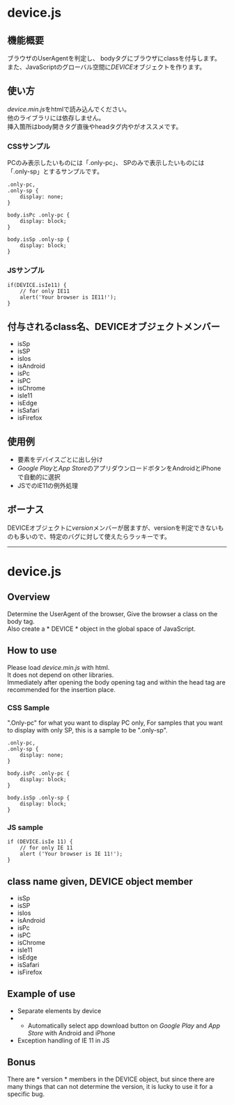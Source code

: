 # device.js

## 機能概要
ブラウザのUserAgentを判定し、
bodyタグにブラウザにclassを付与します。  
また、JavaScriptのグローバル空間に*DEVICE*オブジェクトを作ります。

## 使い方
*device.min.js*をhtmlで読み込んでください。  
他のライブラリには依存しません。  
挿入箇所はbody開きタグ直後やheadタグ内やがオススメです。

### CSSサンプル
PCのみ表示したいものには「.only-pc」、
SPのみで表示したいものには「.only-sp」とするサンプルです。

    .only-pc,
    .only-sp {
        display: none;
    }

    body.isPc .only-pc {
        display: block;
    }

    body.isSp .only-sp {
        display: block;
    }

### JSサンプル
    if(DEVICE.isIe11) {
        // for only IE11
        alert('Your browser is IE11!');
    }

## 付与されるclass名、DEVICEオブジェクトメンバー
- isSp
- isSP
- isIos
- isAndroid
- isPc
- isPC
- isChrome
- isIe11
- isEdge
- isSafari
- isFirefox

## 使用例
- 要素をデバイスごとに出し分け
- *Google Play*と*App Store*のアプリダウンロードボタンをAndroidとiPhoneで自動的に選択
- JSでのIE11の例外処理

## ボーナス
DEVICEオブジェクトに*version*メンバーが居ますが、versionを判定できないものも多いので、特定のバグに対して使えたらラッキーです。

----

# device.js

## Overview
Determine the UserAgent of the browser,
Give the browser a class on the body tag.  
Also create a * DEVICE * object in the global space of JavaScript.  

## How to use
Please load *device.min.js* with html.  
It does not depend on other libraries.  
Immediately after opening the body opening tag and within the head tag are recommended for the insertion place.  

### CSS Sample
".Only-pc" for what you want to display PC only,
For samples that you want to display with only SP, this is a sample to be ".only-sp".  

    .only-pc,
    .only-sp {
        display: none;
    }

    body.isPc .only-pc {
        display: block;
    }

    body.isSp .only-sp {
        display: block;
    }

### JS sample
    if (DEVICE.isIe 11) {
        // for only IE 11
        alert ('Your browser is IE 11!');
    }

## class name given, DEVICE object member
- isSp
- isSP
- isIos
- isAndroid
- isPc
- isPC
- isChrome
- isIe11
- isEdge
- isSafari
- isFirefox

## Example of use
- Separate elements by device
- * Automatically select app download button on *Google Play* and *App Store* with Android and iPhone
- Exception handling of IE 11 in JS

## Bonus
There are * version * members in the DEVICE object, but since there are many things that can not determine the version, it is lucky to use it for a specific bug.  

